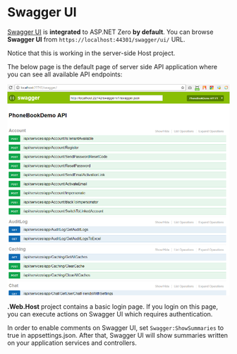 # Swagger UI

[Swagger UI](http://swagger.io/swagger-ui/) is **integrated** to ASP.NET Zero **by default**. You can browse **Swagger UI** from `https://localhost:44301/swagger/ui/` URL.

Notice that this is working in the server-side Host project. 

The below page is the default page of server side API application where you can see all available API endpoints:

<img src="images/swagger-ui-ng2-1.png" alt="Swagger UI" class="img-thumbnail" />

**.Web.Host** project contains a basic login page. If you login on this page, you can execute actions on Swagger UI which requires authentication.

In order to enable comments on Swagger UI, set ```Swagger:ShowSummaries``` to true in appsettings.json. After that, Swagger UI will show summaries written on your application services and controllers.